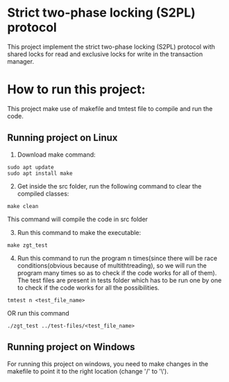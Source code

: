 # Strict two-phase locking (S2PL) protocol
This project implement the strict two-phase locking (S2PL) protocol with shared 
locks for read and exclusive locks for write in the transaction manager.

# How to run this project:

This project make use of makefile and tmtest file to compile and run the code.

## Running project on Linux

1. Download make command:
```
sudo apt update
sudo apt install make
```

2. Get inside the src folder, run the following command to clear the compiled classes:
```
make clean
```
This command will compile the code in src folder

3. Run this command to make the executable:
```
make zgt_test
```
4. Run this command to run the program n times(since there will be race conditions(obvious because of multithtreading), 
so we will run the program many times so as to check if the code works for all of them). The test files are present in tests folder which has to be run one by one to check if the code works for all the possibilities.
```
tmtest n <test_file_name>
```
OR run this command 
```
./zgt_test ../test-files/<test_file_name>
```
## Running project on Windows

For running this project on windows, you need to make changes in the makefile to point it to the right location
(change '/' to '\\'). 